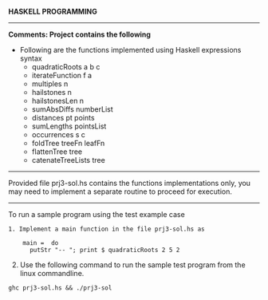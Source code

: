 **HASKELL PROGRAMMING**

------------------------------------------------------

**Comments: Project contains the following**

- Following are the functions implemented using 
  Haskell expressions syntax
	- quadraticRoots a b c
	- iterateFunction f a
	- multiples n 
	- hailstones n
	- hailstonesLen n
	- sumAbsDiffs numberList
	- distances pt points
	- sumLengths pointsList
	- occurrences s c
	- foldTree treeFn leafFn <tree or leaf>
	- flattenTree tree
	- catenateTreeLists tree

------------------------------------------------------

  Provided file prj3-sol.hs contains the functions
  implementations only, you may need to implement a 
  separate routine to proceed for execution.

------------------------------------------------------

To run a sample program using the test example case

	1. Implement a main function in the file prj3-sol.hs as

		main =  do
		  putStr "-- "; print $ quadraticRoots 2 5 2 

  2. Use the following command to run the sample test 
    program from the linux commandline.

    ghc prj3-sol.hs && ./prj3-sol

